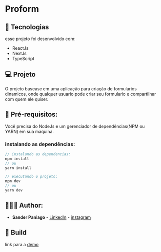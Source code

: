# Proform

## 🔬 Tecnologias

esse projeto foi desenvolvido com:

- ReactJs
- NextJs
- TypeScript

## 💻 Projeto

O projeto basease em uma aplicação para criação de formularios dinamicos, onde qualquer usuario pode criar seu formulario e compartilhar com quem ele quiser.

## 📝 Pré-requisitos:

Você precisa do NodeJs e um gerenciador de dependências(NPM ou YARN) em sua maquina.

### instalando as dependências:

```jsx
// instalando as dependencias:
npm install
// ou 
yarn install

// executando o projeto:
npm dev
// ou
yarn dev 
```

## 👨🏻‍💻 Author:

- **Sander Paniago** - [LinkedIn](https://www.linkedin.com/in/sander-paniago/) - [instagram](https://www.instagram.com/sander_paniago/)

## 🚀 Build

link para a [demo](https://form.sanderpaniago.dev/)